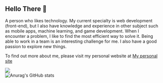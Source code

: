 
<!-- ![Top Langs](https://github-readme-stats.vercel.app/api/top-langs/?username=najimRizky&layout=compact&theme=dark) -->



## Hello There 🤞

A person who likes technology. My current specialty is web development (front-end), but I also have knowledge and experience in other subject such as mobile apps, machine learning, and game development. When I encounter a problem, I like to find the most efficient way to solve it. Being able to work in a team is an interesting challenge for me. I also have a good passion to explore new things.

To find out more about me, please visit my personal website at <a href="https://bit.ly/nazky-site" target="_blank">My personal site</a>



  ![](https://komarev.com/ghpvc/?username=najimRizky&color=red) <br/>
  ![Anurag's GitHub stats](https://github-readme-stats.vercel.app/api?username=najimRizky&hide=contribs,prs&theme=gruvbox) 
